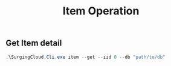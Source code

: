 ﻿---
title: Item Operation
---

## Get Item detail

```powershell
.\SurgingCloud.Cli.exe item --get --iid 0 --db "path/to/db"
```
